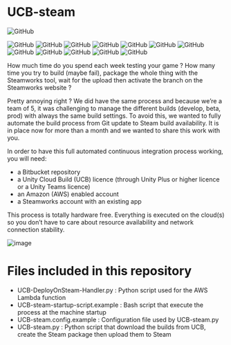 # UCB-steam

![GitHub](https://img.shields.io/badge/licence-CC--BY--NC--ND--4.0-orange)

![GitHub](https://img.shields.io/badge/GIT-Bitbucket-blue) ![GitHub](https://img.shields.io/badge/Build-Unity-blue) ![GitHub](https://img.shields.io/badge/AWS-EC2-orange) ![GitHub](https://img.shields.io/badge/AWS-Lambda-orange) ![GitHub](https://img.shields.io/badge/AWS-SES-orange) ![GitHub](https://img.shields.io/badge/AWS-S3-orange) ![GitHub](https://img.shields.io/badge/AWS-IAM-orange) ![GitHub](https://img.shields.io/badge/Build-Steamworks-black) ![GitHub](https://img.shields.io/badge/Build-ItchIO-ff96b4) ![GitHub](https://img.shields.io/badge/Hook-Discord-5865f2) ![GitHub](https://img.shields.io/badge/Hook-Bitbucket-blue) ![GitHub](https://img.shields.io/badge/Ubuntu-20.4-77216f)

How much time do you spend each week testing your game ? How many time you try to build (maybe fail), package the whole thing with the Steamworks tool, wait for the upload then activate the branch on the Steamworks website ?

Pretty annoying right ?
We did have the same process and because we’re a team of 5, it was challenging to manage the different builds (develop, beta, prod) with always the same build settings.
To avoid this, we wanted to fully automate the build process from Git update to Steam build availability. It is in place now for more than a month and we wanted to share this work with you.
 
In order to have this full automated continuous integration process working, you will need:
- a Bitbucket repository
- a Unity Cloud Build (UCB) licence (through Unity Plus or higher licence or a Unity Teams licence)
- an Amazon (AWS) enabled account
- a Steamworks account with an existing app

This process is totally hardware free. Everything is executed on the cloud(s) so you don’t have to care about resource availability and network connection stability.

![image](https://user-images.githubusercontent.com/81538937/112906498-8d2ab500-90ec-11eb-952a-1daa196f2ab7.png)

# Files included in this repository

- UCB-DeployOnSteam-Handler.py : Python script used for the AWS Lambda function
- UCB-steam-startup-script.example : Bash script that execute the process at the machine startup
- UCB-steam.config.example : Configuration file used by UCB-steam.py
- UCB-steam.py : Python script that download the builds from UCB, create the Steam package then upload them to Steam
